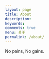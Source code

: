 ```yaml
---
layout: page
title: About
description: 
keywords: 
comments: true
menu: 关于
permalink: /about/
---
```


No pains, No gains.